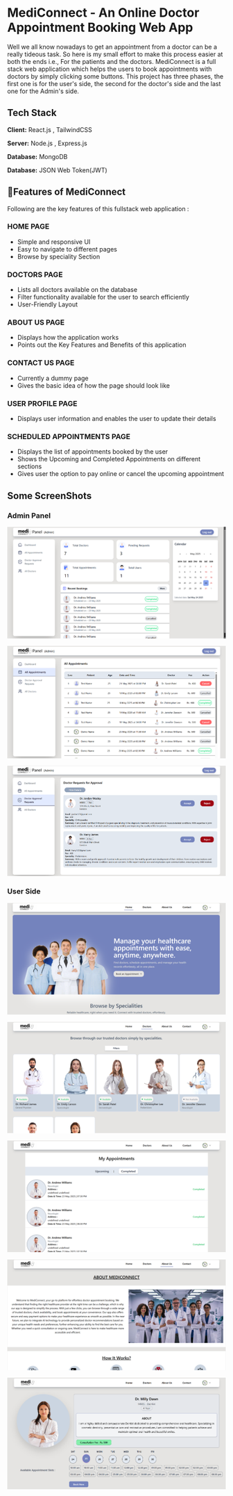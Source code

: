 
# MediConnect - An Online Doctor Appointment Booking Web App

Well we all know nowadays to get an appointment from a doctor can be a really tideous task. So here is my small effort to make this process easier at both the ends i.e., For the patients and the doctors. MediConnect is a full stack web application which helps the users to book appointments with doctors by simply clicking some buttons. This project has three phases, the first one is for the user's side, the second for the doctor's side and the last one for the Admin's side.


## Tech Stack

**Client:** React.js , TailwindCSS

**Server:** Node.js , Express.js

**Database:** MongoDB

**Database:** JSON Web Token(JWT)

## 🔑Features of MediConnect

Following are the key features of this fullstack web application :

### HOME PAGE

- Simple and responsive UI
- Easy to navigate to different pages
- Browse by speciality Section

### DOCTORS PAGE

- Lists all doctors available on the database
- Filter functionality available for the user to search efficiently
- User-Friendly Layout

### ABOUT US PAGE

- Displays how the application works
- Points out the Key Features and Benefits of this application

### CONTACT US PAGE

- Currently a dummy page
- Gives the basic idea of how the page should look like

### USER PROFILE PAGE

- Displays user information and enables the user to update their details

### SCHEDULED APPOINTMENTS PAGE

- Displays the list of appointments booked by the user
- Shows the Upcoming and Completed Appointments on different sections
- Gives user the option to pay online or cancel the upcoming appointment

## Some ScreenShots

### Admin Panel

![Admin Dashboard Screenshot](./images/AdminDashboard.png "Admin Dashboard Page")

![Admin All Appointments Screenshot](./images/AdminAllAppointments.png "Admin All Appointments Page")

![Doctor Requests Screenshot](./images/AdminDoctorReques.png "Doctor requests Page")


### User Side

![Home Page Screenshot](./images/HomePageImg.png "Home Page")

![All Doctors Page Screenshot](./images/DoctorsPage.png " All Doctors Page")

![All Appointments Page Screenshot](./images/AllAppointments.png "All Appointments Page")

![About Us Screenshot](./images/AboutUs.png "About Us Page")

![Doctor Screenshot](./images/SelectDoctors.png "Doctor Page")


